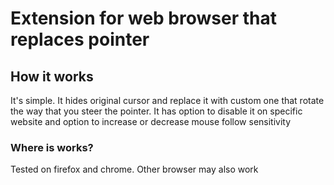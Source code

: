 # Extension for web browser that replaces pointer

## How it works

It's simple. It hides original cursor and replace it with custom one that rotate the way that you steer the pointer. It has option to disable it on specific website and option to increase or decrease mouse follow sensitivity

### Where is works?

Tested on firefox and chrome. Other browser may also work
